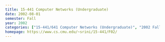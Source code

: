 ```yaml
---
title: 15-441 Computer Networks (Undergraduate)
date: 2002-08-01
semester: Fall
year: 2002
categories: ["15-441/641 Computer Networks (Undergraduate)", "2002 Fall"]
homepage: https://www.cs.cmu.edu/~srini/15-441/F02/
---
```


